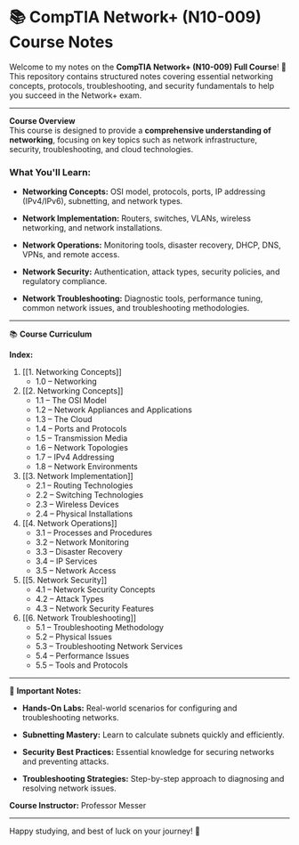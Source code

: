 # 📚 **CompTIA Network+ (N10-009) Course Notes**

Welcome to my notes on the **CompTIA Network+ (N10-009) Full Course**! 🚀  
This repository contains structured notes covering essential networking concepts, protocols, troubleshooting, and security fundamentals to help you succeed in the Network+ exam.

---

**Course Overview**  
This course is designed to provide a **comprehensive understanding of networking**, focusing on key topics such as network infrastructure, security, troubleshooting, and cloud technologies.

### **What You'll Learn:**

- **Networking Concepts:** OSI model, protocols, ports, IP addressing (IPv4/IPv6), subnetting, and network types.
    
- **Network Implementation:** Routers, switches, VLANs, wireless networking, and network installations.
    
- **Network Operations:** Monitoring tools, disaster recovery, DHCP, DNS, VPNs, and remote access.
    
- **Network Security:** Authentication, attack types, security policies, and regulatory compliance.
    
- **Network Troubleshooting:** Diagnostic tools, performance tuning, common network issues, and troubleshooting methodologies.
    

---

📚 **Course Curriculum**

**Index:**

1. [[1. Networking Concepts]]
    - 1.0 – Networking
2. [[2. Networking Concepts]]
    - 1.1 – The OSI Model
    - 1.2 – Network Appliances and Applications
    - 1.3 – The Cloud
    - 1.4 – Ports and Protocols
    - 1.5 – Transmission Media
    - 1.6 – Network Topologies
    - 1.7 – IPv4 Addressing
    - 1.8 – Network Environments
3. [[3. Network Implementation]]
    - 2.1 – Routing Technologies
    - 2.2 – Switching Technologies
    - 2.3 – Wireless Devices
    - 2.4 – Physical Installations
4. [[4. Network Operations]]
    - 3.1 – Processes and Procedures
    - 3.2 – Network Monitoring
    - 3.3 – Disaster Recovery
    - 3.4 – IP Services
    - 3.5 – Network Access
5. [[5. Network Security]]
    - 4.1 – Network Security Concepts
    - 4.2 – Attack Types
    - 4.3 – Network Security Features
6. [[6. Network Troubleshooting]]
    - 5.1 – Troubleshooting Methodology
    - 5.2 – Physical Issues
    - 5.3 – Troubleshooting Network Services
    - 5.4 – Performance Issues
    - 5.5 – Tools and Protocols

---

📝 **Important Notes:**

- **Hands-On Labs:** Real-world scenarios for configuring and troubleshooting networks.
    
- **Subnetting Mastery:** Learn to calculate subnets quickly and efficiently.
    
- **Security Best Practices:** Essential knowledge for securing networks and preventing attacks.
    
- **Troubleshooting Strategies:** Step-by-step approach to diagnosing and resolving network issues.
    

**Course Instructor:** Professor Messer 

---

Happy studying, and best of luck on your journey! 🚀

